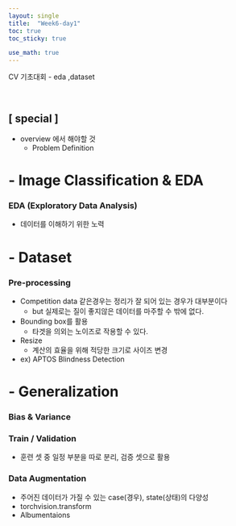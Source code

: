```yaml
---
layout: single
title:  "Week6-day1"
toc: true
toc_sticky: true

use_math: true
---
```


CV 기초대회 - eda ,dataset

<br>

## [ special ]
- overview 에서 해야할 것
    - Problem Definition

# - Image Classification & EDA

### EDA (Exploratory Data Analysis)
- 데이터를 이해하기 위한 노력

# - Dataset

### Pre-processing
- Competition data 같은경우는 정리가 잘 되어 있는 경우가 대부분이다
    - but 실제로는 질이 좋지않은 데이터를 마주할 수 밖에 없다.
- Bounding box를 활용
    - 타겟을 의외는 노이즈로 작용할 수 있다.
- Resize
    - 계산의 효율을 위해 적당한 크기로 사이즈 변경
- ex) APTOS Blindness Detection

# - Generalization

### Bias & Variance
### Train / Validation
- 훈련 셋 중 일정 부분을 따로 분리, 검증 셋으로 활용

### Data Augmentation
- 주어진 데이터가 가질 수 있는 case(경우), state(상태)의 다양성
- torchvision.transform
- Albumentaions
